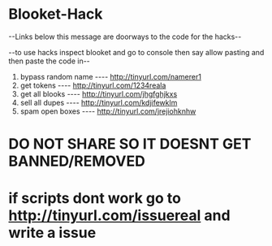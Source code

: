# Blooket-Hack
--Links below this message are doorways to the code for the hacks--

--to use hacks inspect blooket and go to console then say allow pasting and then paste the code in--

1. bypass random name ---- http://tinyurl.com/namerer1
2. get tokens ---- http://tinyurl.com/1234reala
3. get all blooks ---- http://tinyurl.com/jhgfghjkxs
4. sell all dupes ---- http://tinyurl.com/kdjifewklm
5. spam open boxes ---- http://tinyurl.com/jrejiohknhw

# DO NOT SHARE SO IT DOESNT GET BANNED/REMOVED
   
# if scripts dont work go to http://tinyurl.com/issuereal and write a issue
